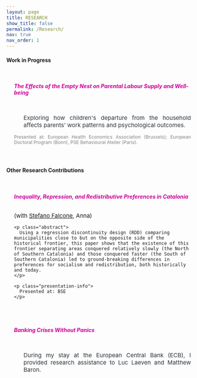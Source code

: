 ```yaml
---
layout: page
title: RESEARCH
show_title: false
permalink: /Research/
nav: true
nav_order: 1
---
```



<style>
  .container .jumbotron {
    padding-top: 12px; 
    padding-bottom: 8px; 
    padding-left: 20px; 
    padding-right: 20px; 
    display: flex; /* Enable flexbox layout */
    flex-direction: row; /* Default for larger screens, image next to text */
  }

  .jumbotron.no-image {
    display: block; /* Use block display for jumbotrons without images */
  }

  .jumbotron img {
    flex: 0 0 20%; /* Adjust the size of the image as needed */
    max-width: 30%; /* Make the image responsive to its container */
    height: auto; /* Maintain aspect ratio */
    margin-top: auto; /* Center vertically */
    margin-bottom: auto; /* Center vertically */
    margin-right: 15px; /* Space between the image and text */
  }

  .text-container {
    flex: 1;
    max-width: 80%; /* Adjust to ensure text fits next to the image */
  }

  @media (max-width: 768px) {
    .container .jumbotron {
        flex-direction: column; /* Stack the image and text vertically */
    }
    
    .jumbotron img {
        max-width: 100%; /* Image takes full width in mobile view */
        margin-right: 0; /* Remove right margin */
        margin-bottom: 15px; /* Add space between image and text */
    }
    
    .text-container {
        max-width: 100%; /* Ensure text takes full width */
    }
  }

  .btn-ssrn {
    display: inline-block;
    padding: 5px 5px; /* Adjust padding as needed */
    background-color: #e5e5e5; /* Same as background color */
    color: #1C1C1D; /* Button text color */
    text-decoration: none;
    border: 0px solid #8e7bd0; /* Button border color */
    border-radius: 10px; /* Make borders round */
    font-size: 11px;
    margin-left: 10px; /* Adjust margin as needed */
  }

  .btn-ssrn:hover {
    background-color: #CF8852; /* Hover background color */
    color: #1C1C1D;
  }

  .paper-title {
    display: inline-block;
    font-weight: bold;
  }

  .paper-title a {
    color: #CC0099 ; /* Match the default link color */
    text-decoration: none;
    font-weight: bold;
  }

  .abstract {
    text-align: justify;
    font-size: 15px;
    margin-left: 25px;
    color: #2c3237;
  }

  .presentation-info {
    text-align: justify;
    font-size: 12px;
    color: #828282;
    line-height: 1.2em;
  }
</style>



<!-------------------
Work in Progress 
--------------------->
<h4 style="margin-bottom: 20px;">Work in Progress</h4>

<div class="container">
<div class="jumbotron no-image">
  <h6 class="paper-title"><a target="_blank" href="">The Effects of the Empty Nest on Parental Labour Supply and Well-being </a></h6>

  <p class="abstract">
    Exploring how children's departure from the household affects parents' work patterns and psychological outcomes.
  </p>

  <p class="presentation-info">
  Presented at: European Health Economics Association (Brussels); European Doctoral Program (Bonn), PSE Behavioural Atelier (Paris).
  </p> 
</div>
</div>

<br>




<h4 style="margin-bottom: 20px;">Other Research Contributions</h4>

<div class="container">
  <div class="jumbotron no-image">
    <h6 class="paper-title">
      <a target="_blank" href="#">
        Inequality, Repression, and Redistributive Preferences in Catalonia
      </a>
    </h6>
    <span style="font-size: 15px;">
      (with <a target="_blank" href="https://sites.google.com/view/stefanofalcone">Stefano Falcone</a>, Anna)
    </span>

    <p class="abstract">
      Using a regression discontinuity design (RDD) comparing municipalities close to but on the opposite side of the historical frontier, this paper shows that the existence of this frontier separating areas conquered relatively slowly (the North of Southern Catalonia) and those conquered faster (the South of Southern Catalonia) led to ground-breaking differences in preferences for socialism and redistribution, both historically and today. 
    </p>

    <p class="presentation-info">
      Presented at: BSE
    </p>
  </div>
</div>


<br>

<div class="container">
<div class="jumbotron no-image">
  <h6 class="paper-title"><a target="_blank" href="https://papers.ssrn.com/sol3/papers.cfm?abstract_id=3762043">Banking Crises Without Panics </a></h6>

  <p class="abstract">
    During my stay at the European Central Bank (ECB), I provided research assistance to Luc Laeven and Matthew Baron.
  </p>



<br>




